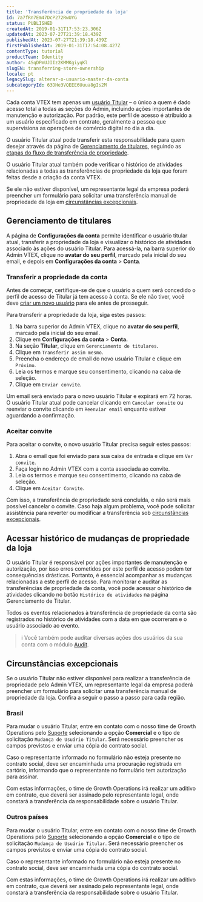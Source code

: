 ```yaml
---
title: 'Transferência de propriedade da loja'
id: 7a7fRn7Em47DcP272RwUYG
status: PUBLISHED
createdAt: 2019-01-31T17:53:23.306Z
updatedAt: 2023-07-27T21:39:18.439Z
publishedAt: 2023-07-27T21:39:18.439Z
firstPublishedAt: 2019-01-31T17:54:08.427Z
contentType: tutorial
productTeam: Identity
author: 4SqDPmUJIIz2KMMKgiyqKl
slugEN: transferring-store-ownership
locale: pt
legacySlug: alterar-o-usuario-master-da-conta
subcategoryId: 63DHe3VQEEE6Uuua8gIs2M
---
```


Cada conta VTEX tem apenas um [usuário Titular](https://help.vtex.com/pt/tutorial/o-que-e-o-usuario-titular) – o único a quem é dado acesso total a todas as seções do Admin, incluindo ações importantes de manutenção e autorização. Por padrão, este perfil de acesso é atribuído a um usuário especificado em contrato, geralmente a pessoa que supervisiona as operações de comércio digital no dia a dia.

O usuário Titular atual pode transferir esta responsabilidade para quem desejar através da página de [Gerenciamento de titulares](#gerenciamento-de-titulares), seguindo as [etapas do fluxo de transferência de propriedade](#transferir-a-propriedade-da-conta).

O usuário Titular atual também pode verificar o histórico de atividades relacionadas a todas as transferências de propriedade da loja que foram feitas desde a criação da conta VTEX.

Se ele não estiver disponível, um representante legal da empresa poderá preencher um formulário para solicitar uma transferência manual de propriedade da loja em [circunstâncias excepcionais](#circunstancias-excepcionais).

## Gerenciamento de titulares

A página de **Configurações da conta** permite identificar o usuário titular atual, transferir a propriedade da loja e visualizar o histórico de atividades associado às ações do usuário Titular. Para acessá-la, na barra superior do Admin VTEX, clique no **avatar do seu perfil**, marcado pela inicial do seu email, e depois em **Configurações da conta** > **Conta**.

### Transferir a propriedade da conta

Antes de começar, certifique-se de que o usuário a quem será concedido o perfil de acesso de Titular já tem acesso à conta. Se ele não tiver, você deve [criar um novo usuário](https://help.vtex.com/en/tutorial/managing-users--tutorials_512#creating-a-new-user) para ele antes de prosseguir.

Para transferir a propriedade da loja, siga estes passos:

1. Na barra superior do Admin VTEX, clique no **avatar do seu perfil**, marcado pela inicial do seu email.
2. Clique em **Configurações da conta** > **Conta.**
3. Na seção __Titular__, clique em `Gerenciamento de titulares`.
4. Clique em `Transferir assim mesmo`.
5. Preencha o endereço de email do novo usuário Titular e clique em `Próximo`.
6. Leia os termos e marque seu consentimento, clicando na caixa de seleção.
7. Clique em `Enviar convite`.

Um email será enviado para o novo usuário Titular e expirará em 72 horas. O usuário Titular atual pode cancelar clicando em `Cancelar convite` ou reenviar o convite clicando em `Reenviar email` enquanto estiver aguardando a confirmação.

### Aceitar convite

Para aceitar o convite, o novo usuário Titular precisa seguir estes passos:

1. Abra o email que foi enviado para sua caixa de entrada e clique em `Ver convite`.
2. Faça login no Admin VTEX com a conta associada ao convite.
3. Leia os termos e marque seu consentimento, clicando na caixa de seleção.
4. Clique em `Aceitar Convite`.

Com isso, a transferência de propriedade será concluída, e não será mais possível cancelar o convite. Caso haja algum problema, você pode solicitar assistência para reverter ou modificar a transferência sob [circunstâncias excepcionais](#circunstancias-excepcionais).

## Acessar histórico de mudanças de propriedade da loja

O usuário Titular é responsável por ações importantes de manutenção e autorização, por isso erros cometidos por este perfil de acesso podem ter consequências drásticas. Portanto, é essencial acompanhar as mudanças relacionadas a este perfil de acesso. Para monitorar e auditar as transferências de propriedade da conta, você pode acessar o histórico de atividades clicando no botão `Histórico de atividades` na página Gerenciamento de Titular.

Todos os eventos relacionados à transferência de propriedade da conta são registrados no histórico de atividades com a data em que ocorreram e o usuário associado ao evento.

>ℹ️ Você também pode auditar diversas ações dos usuários da sua conta com o módulo [Audit](https://help.vtex.com/pt/tutorial/como-encontrar-eventos-no-audit--5RXf9WJ5YLFBcS8q8KcxTA).

## Circunstâncias excepcionais

Se o usuário Titular não estiver disponível para realizar a transferência de propriedade pelo Admin VTEX, um representante legal da empresa poderá preencher um formulário para solicitar uma transferência manual de propriedade da loja. Confira a seguir o passo a passo para cada região.

### Brasil

Para mudar o usuário Titular, entre em contato com o nosso time de Growth Operations pelo [Suporte](https://help.vtex.com/pt/support) selecionando a opção **Comercial** e o tipo de solicitação `Mudança de Usuário Titular`. Será necessário preencher os campos previstos e enviar uma cópia do contrato social.

Caso o representante informado no formulário não esteja presente no contrato social, deve ser encaminhada uma procuração registrada em cartório, informando que o representante no formulário tem autorização para assinar.

Com estas informações, o time de Growth Operations irá realizar um aditivo em contrato, que deverá ser assinado pelo representante legal, onde constará a transferência da responsabilidade sobre o usuário Titular.

### Outros países

Para mudar o usuário Titular, entre em contato com o nosso time de Growth Operations pelo [Suporte](https://help.vtex.com/pt/support) selecionando a opção **Comercial** e o tipo de solicitação `Mudança de Usuário Titular`. Será necessário preencher os campos previstos e enviar uma cópia do contrato social.

Caso o representante informado no formulário não esteja presente no contrato social, deve ser encaminhada uma cópia do contrato social.

Com estas informações, o time de Growth Operations irá realizar um aditivo em contrato, que deverá ser assinado pelo representante legal, onde constará a transferência da responsabilidade sobre o usuário Titular.
